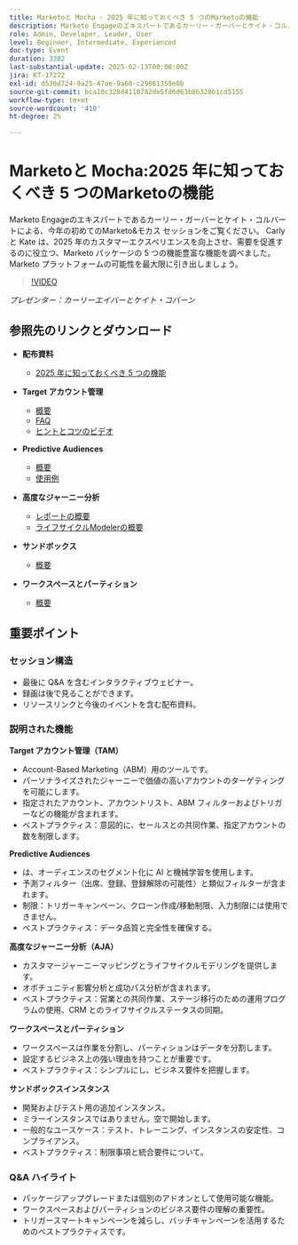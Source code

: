 ```yaml
---
title: Marketoと Mocha - 2025 年に知っておくべき 5 つのMarketoの機能
description: Marketo Engageのエキスパートであるカーリー・ガーバーとケイト・コルバートによる、今年の初めてのMarketo&モカス セッションをご覧ください。 Carly と Kate は、2025 年のカスタマーエクスペリエンスを向上させ、需要を促進するのに役立つ、Marketo パッケージの 5 つの機能豊富な機能を調べました。 Marketo プラットフォームの可能性を最大限に引き出しましょう。
role: Admin, Developer, Leader, User
level: Beginner, Intermediate, Experienced
doc-type: Event
duration: 3382
last-substantial-update: 2025-02-13T00:00:00Z
jira: KT-17272
exl-id: d536d724-9a25-47ae-9a60-c29861359e0b
source-git-commit: bca10c328d4118782de5fd6d63b8b32861cd5155
workflow-type: tm+mt
source-wordcount: '410'
ht-degree: 2%

---
```



# Marketoと Mocha:2025 年に知っておくべき 5 つのMarketoの機能

Marketo Engageのエキスパートであるカーリー・ガーバーとケイト・コルバートによる、今年の初めてのMarketo&amp;モカス セッションをご覧ください。 Carly と Kate は、2025 年のカスタマーエクスペリエンスを向上させ、需要を促進するのに役立つ、Marketo パッケージの 5 つの機能豊富な機能を調べました。 Marketo プラットフォームの可能性を最大限に引き出しましょう。

>[!VIDEO](https://video.tv.adobe.com/v/3444165/?learn=on&enablevpops)

*プレゼンター：カーリーエイバーとケイト・コバーン*

## 参照先のリンクとダウンロード

* **配布資料**
   * [2025 年に知っておくべき 5 つの機能](../assets/marketo-&-mochas-5-features-handout.pdf)

* **Target アカウント管理**
   * [概要](https://experienceleague.adobe.com/ja/docs/marketo/using/product-docs/target-account-management/setup/target-account-management-overview)
   * [FAQ](https://nation.marketo.com/t5/knowledgebase/target-account-management-previously-abm-faq-product-facts-and/ta-p/301199)
   * [ ヒントとコツのビデオ ](https://nation.marketo.com/t5/product-blogs/marketo-engage-abm-tips-amp-tricks-with-corey-bayless/ba-p/304664)

* **Predictive Audiences**
   * [概要](https://experienceleague.adobe.com/ja/docs/marketo/using/product-docs/core-marketo-concepts/predictive-audiences/getting-started-with-predictive-audiences)
   * [使用例](https://nation.marketo.com/t5/product-blogs/using-predictive-audiences-in-marketo-engage/ba-p/301937)

* **高度なジャーニー分析**
   * [ レポートの概要 ](https://experienceleague.adobe.com/ja/docs/marketo/using/product-docs/reporting/reporting-overview#advanced-journey-analytics)
   * [ ライフサイクルModelerの概要 ](https://experienceleague.adobe.com/ja/docs/marketo/using/product-docs/reporting/revenue-cycle-analytics/revenue-cycle-models/understanding-revenue-models)

* **サンドボックス**
   * [概要](https://experienceleague.adobe.com/ja/docs/marketo/using/product-docs/core-marketo-concepts/miscellaneous/marketo-sandbox)

* **ワークスペースとパーティション**
   * [概要](https://experienceleague.adobe.com/ja/docs/marketo/using/product-docs/administration/workspaces-and-person-partitions/understanding-workspaces-and-person-partitions)

## 重要ポイント

### セッション構造

* 最後に Q&amp;A を含むインタラクティブウェビナー。
* 録画は後で見ることができます。
* リソースリンクと今後のイベントを含む配布資料。

### 説明された機能

**Target アカウント管理（TAM）**

* Account-Based Marketing（ABM）用のツールです。
* パーソナライズされたジャーニーで価値の高いアカウントのターゲティングを可能にします。
* 指定されたアカウント、アカウントリスト、ABM フィルターおよびトリガーなどの機能が含まれます。
* ベストプラクティス：意図的に、セールスとの共同作業、指定アカウントの数を制限します。

**Predictive Audiences**

* は、オーディエンスのセグメント化に AI と機械学習を使用します。
* 予測フィルター（出席、登録、登録解除の可能性）と類似フィルターが含まれます。
* 制限：トリガーキャンペーン、クローン作成/移動制限、入力制限には使用できません。
* ベストプラクティス：データ品質と完全性を確保する。

**高度なジャーニー分析（AJA）**

* カスタマージャーニーマッピングとライフサイクルモデリングを提供します。
* オポチュニティ影響分析と成功パス分析が含まれます。
* ベストプラクティス：営業との共同作業、ステージ移行のための運用プログラムの使用、CRM とのライフサイクルステータスの同期。

**ワークスペースとパーティション**

* ワークスペースは作業を分割し、パーティションはデータを分割します。
* 設定するビジネス上の強い理由を持つことが重要です。
* ベストプラクティス：シンプルにし、ビジネス要件を把握します。

**サンドボックスインスタンス**

* 開発およびテスト用の追加インスタンス。
* ミラーインスタンスではありません。空で開始します。
* 一般的なユースケース：テスト、トレーニング、インスタンスの安定性、コンプライアンス。
* ベストプラクティス：制限事項と統合要件について。

### Q&amp;A ハイライト

* パッケージアップグレードまたは個別のアドオンとして使用可能な機能。
* ワークスペースおよびパーティションのビジネス要件の理解の重要性。
* トリガースマートキャンペーンを減らし、バッチキャンペーンを活用するためのベストプラクティスです。
